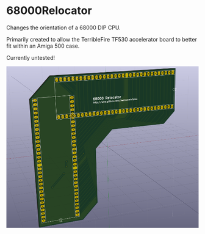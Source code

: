 # 68000Relocator

Changes the orientation of a 68000 DIP CPU.

Primarily created to allow the TerribleFire TF530 accelerator board to better fit within an Amiga 500 case.

Currently untested!

![3D View of PCB](68000Relocator_3DView.png)
